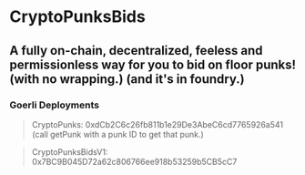 # CryptoPunksBids
## A fully on-chain, decentralized, feeless and permissionless way for you to bid on floor punks! (with no wrapping.) (and it's in foundry.)

### Goerli Deployments
> CryptoPunks: 0xdCb2C6c26fb811b1e29De3AbeC6cd7765926a541 (call getPunk with a punk ID to get that punk.)

> CryptoPunksBidsV1: 0x7BC9B045D72a62c806766ee918b53259b5CB5cC7
